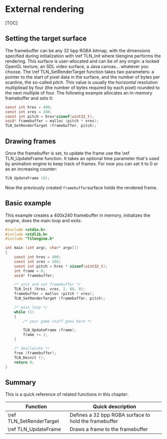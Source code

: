 # External rendering

[TOC]

## Setting the target surface
The framebuffer can be any 32 bpp RGBA bitmap, with the dimensions specified during initialization with \ref TLN_Init where tilengine performs the rendering. This surface is user-allocated and can be of any origin: a locked OpenGL texture, an SDL video surface, a Java canvas... whatever you choose. The \ref TLN_SetRenderTarget function takes two parameters: a pointer to the start of pixel data in the surface, and the number of bytes per scanline, the so-called *pitch*. This value is usually the horizontal resolution multipliead by four (the number of bytes required by each pixel) rounded to the next multiple of four. The following example allocates an in-memory framebuffer and sets it:
```c
const int hres = 400;
const int vres = 240;
const int pitch = hres*sizeof(uint32_t);
void* framebuffer = malloc (pitch * vres);
TLN_SetRenderTarget (framebuffer, pitch);
```

## Drawing frames
Once the framebuffer is set, to update the frame use the \ref TLN_UpdateFrame function. It takes an optional time parameter that's used by animation engine to keep track of frames. For now you can set it to 0 or as an increasing counter:
```c
TLN_UpdateFrame (0);
```
Now the previously created `framebuffer`surface holds the rendered frame.

## Basic example
This example creates a 400x240 framebuffer in memory, initializes the engine, does the main loop and exits:
```c
#include <stdio.h>
#include <stdlib.h>
#include "Tilengine.h"

int main (int argc, char* argv[])
{
    const int hres = 400;
    const int vres = 240;
    const int pitch = hres * sizeof(uint32_t);
    int frame = 0;
    void* framebuffer;

    /* init and set framebuffer */
    TLN_Init (hres, vres, 2, 80, 0);
    framebuffer = malloc (pitch * vres);
    TLN_SetRenderTarget (framebuffer, pitch);

    /* main loop */
    while (1)
    {
        /* your game stuff goes here */

        TLN_UpdateFrame (frame);
        frame += 1;
    }

    /* deallocate */
    free (framebuffer);
    TLN_Deinit ();
    return 0;
}
```

## Summary
This is a quick reference of related functions in this chapter:

|Function                       | Quick description
|-------------------------------|-------------------------------------
|\ref TLN_SetRenderTarget       |Defines a 32 bpp RGBA surface to hold the framebuffer
|\ref TLN_UpdateFrame           |Draws a frame to the framebuffer
